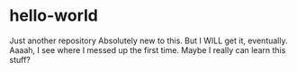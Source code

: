 # hello-world
Just another repository
Absolutely new to this.  But I WILL get it, eventually.
Aaaah, I see where I messed up the first time.  Maybe I really can learn this stuff?
